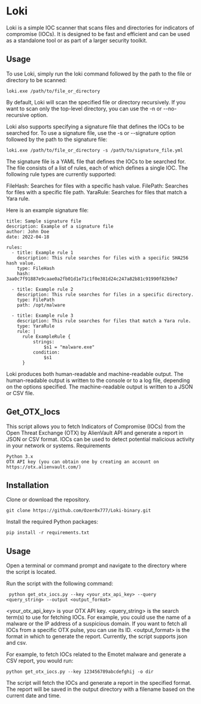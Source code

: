 # Loki

Loki is a simple IOC scanner that scans files and directories for indicators of compromise (IOCs). It is designed to be fast and efficient and can be used as a standalone tool or as part of a larger security toolkit.

## Usage

To use Loki, simply run the loki command followed by the path to the file or directory to be scanned:

    loki.exe /path/to/file_or_directory

By default, Loki will scan the specified file or directory recursively. If you want to scan only the top-level directory, you can use the -n or --no-recursive option.

Loki also supports specifying a signature file that defines the IOCs to be searched for. To use a signature file, use the -s or --signature option followed by the path to the signature file:

    loki.exe /path/to/file_or_directory -s /path/to/signature_file.yml

The signature file is a YAML file that defines the IOCs to be searched for. The file consists of a list of rules, each of which defines a single IOC. The following rule types are currently supported:

   FileHash: Searches for files with a specific hash value.
   FilePath: Searches for files with a specific file path.
   YaraRule: Searches for files that match a Yara rule.

Here is an example signature file:

    title: Sample signature file
    description: Example of a signature file
    author: John Doe
    date: 2022-04-18

    rules:
      - title: Example rule 1
        description: This rule searches for files with a specific SHA256 hash value.
        type: FileHash
        hash: 3aa0c7f91887e9caae0a2fb01d1e71c1f0e381d24c247a82b81c91990f82b9e7

      - title: Example rule 2
        description: This rule searches for files in a specific directory.
        type: FilePath
        path: /opt/malware

      - title: Example rule 3
        description: This rule searches for files that match a Yara rule.
        type: YaraRule
        rule: |
          rule ExampleRule {
              strings:
                  $s1 = "malware.exe"
              condition:
                  $s1
          }

Loki produces both human-readable and machine-readable output. The human-readable output is written to the console or to a log file, depending on the options specified. The machine-readable output is written to a JSON or CSV file.



## Get_OTX_Iocs 

This script allows you to fetch Indicators of Compromise (IOCs) from the Open Threat Exchange (OTX) by AlienVault API and generate a report in JSON or CSV format. IOCs can be used to detect potential malicious activity in your network or systems.
Requirements

    Python 3.x
    OTX API key (you can obtain one by creating an account on https://otx.alienvault.com/)

## Installation

  Clone or download the repository.
  
    git clone https://github.com/Ozer0x777/Loki-binary.git
   
  Install the required Python packages:


    pip install -r requirements.txt
    

## Usage

  Open a terminal or command prompt and navigate to the directory where the script is located.

  Run the script with the following command:

     python get_otx_iocs.py --key <your_otx_api_key> --query <query_string> --output <output_format>



  <your_otx_api_key> is your OTX API key.
  <query_string> is the search term(s) to use for fetching IOCs. For example, you could use the name of a malware or the IP address of a suspicious domain. If you want to fetch all IOCs from a specific OTX pulse, you can use its ID.
  <output_format> is the format in which to generate the report. Currently, the script supports json and csv.

For example, to fetch IOCs related to the Emotet malware and generate a CSV report, you would run:

    python get_otx_iocs.py --key 123456789abcdefghij -o dir

The script will fetch the IOCs and generate a report in the specified format. The report will be saved in the output directory with a filename based on the current date and time.
